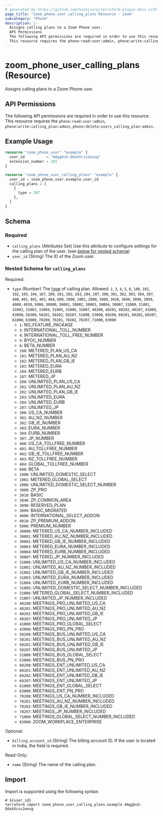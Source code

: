 ```yaml
---
# generated by https://github.com/hashicorp/terraform-plugin-docs with own template
page_title: "zoom_phone_user_calling_plans Resource - zoom"
subcategory: "Phone"
description: |-
  Assigns calling plans to a Zoom Phone user.
  API Permissions
  The following API permissions are required in order to use this resource.
  This resource requires the phone:read:user:admin, phone:write:calling_plan:admin, phone:delete:users_calling_plan:admin.
---
```


# zoom_phone_user_calling_plans (Resource)

Assigns calling plans to a Zoom Phone user.

## API Permissions

The following API permissions are required in order to use this resource.
This resource requires the `phone:read:user:admin`, `phone:write:calling_plan:admin`, `phone:delete:users_calling_plan:admin`.

## Example Usage

```terraform
resource "zoom_phone_user" "example" {
  user_id          = "AAggbuS-Q6aXXcsv2wnug"
  extension_number = 101
}

resource "zoom_phone_user_calling_plans" "example" {
  user_id = zoom_phone_user.example.user_id
  calling_plans = [
    {
      type = 207
    },
  ]
}
```

<!-- schema generated by tfplugindocs -->
## Schema

### Required

- `calling_plans` (Attributes Set) Use this attribute to configure settings for the calling plan of the user. (see [below for nested schema](#nestedatt--calling_plans))
- `user_id` (String) The ID of the Zoom user.

<a id="nestedatt--calling_plans"></a>
### Nested Schema for `calling_plans`

Required:

- `type` (Number) The [type](https://marketplace.zoom.us/docs/api-reference/other-references/plans#zoom-phone-calling-plans) of calling plan. Allowed: `1`, `3`, `4`, `5`, `6`, `100`, `101`, `102`, `103`, `104`, `107`, `200`, `201`, `202`, `203`, `204`, `207`, `300`, `301`, `302`, `303`, `304`, `307`, `400`, `401`, `402`, `403`, `404`, `600`, `1000`, `1001`, `2000`, `3000`, `3010`, `3040`, `3098`, `3099`, `4000`, `4010`, `5000`, `30000`, `30001`, `30002`, `30003`, `30004`, `30007`, `31000`, `31001`, `31002`, `31003`, `31004`, `31005`, `31006`, `31007`, `40200`, `40201`, `40202`, `40207`, `41000`, `43000`, `50200`, `50201`, `50202`, `50207`, `51000`, `53000`, `60200`, `60201`, `60202`, `60207`, `61000`, `63000`, `70200`, `70201`, `70202`, `70207`, `71000`, `83000`
  - `1`: NO_FEATURE_PACKAGE
  - `3`: INTERNATIONAL_TOLL_NUMBER
  - `4`: INTERNATIONAL_TOLL_FREE_NUMBER
  - `5`: BYOC_NUMBER
  - `6`: BETA_NUMBER
  - `100`: METERED_PLAN_US_CA
  - `101`: METERED_PLAN_AU_NZ
  - `102`: METERED_PLAN_GB_IE
  - `103`: METERED_EURA
  - `104`: METERED_EURB
  - `107`: METERED_JP
  - `200`: UNLIMITED_PLAN_US_CA
  - `201`: UNLIMITED_PLAN_AU_NZ
  - `202`: UNLIMITED_PLAN_GB_IE
  - `203`: UNLIMITED_EURA
  - `204`: UNLIMITED_EURB
  - `207`: UNLIMITED_JP
  - `300`: US_CA_NUMBER
  - `301`: AU_NZ_NUMBER
  - `302`: GB_IE_NUMBER
  - `303`: EURA_NUMBER
  - `304`: EURB_NUMBER
  - `307`: JP_NUMBER
  - `400`: US_CA_TOLLFREE_NUMBER
  - `401`: AU_TOLLFREE_NUMBER
  - `402`: GB_IE_TOLLFREE_NUMBER
  - `403`: NZ_TOLLFREE_NUMBER
  - `404`: GLOBAL_TOLLFREE_NUMBER
  - `600`: BETA
  - `1000`: UNLIMITED_DOMESTIC_SELECT
  - `1001`: METERED_GLOBAL_SELECT
  - `2000`: UNLIMITED_DOMESTIC_SELECT_NUMBER
  - `3000`: ZP_PRO
  - `3010`: BASIC
  - `3040`: ZP_COMMON_AREA
  - `3098`: RESERVED_PLAN
  - `3099`: BASIC_MIGRATED
  - `4000`: INTERNATIONAL_SELECT_ADDON
  - `4010`: ZP_PREMIUM_ADDON
  - `5000`: PREMIUM_NUMBER
  - `30000`: METERED_US_CA_NUMBER_INCLUDED
  - `30001`: METERED_AU_NZ_NUMBER_INCLUDED
  - `30002`: METERED_GB_IE_NUMBER_INCLUDED
  - `30003`: METERED_EURA_NUMBER_INCLUDED
  - `30004`: METERED_EURB_NUMBER_INCLUDED
  - `30007`: METERED_JP_NUMBER_INCLUDED
  - `31000`: UNLIMITED_US_CA_NUMBER_INCLUDED
  - `31001`: UNLIMITED_AU_NZ_NUMBER_INCLUDED
  - `31002`: UNLIMITED_GB_IE_NUMBER_INCLUDED
  - `31003`: UNLIMITED_EURA_NUMBER_INCLUDED
  - `31004`: UNLIMITED_EURB_NUMBER_INCLUDED
  - `31005`: UNLIMITED_DOMESTIC_SELECT_NUMBER_INCLUDED
  - `31006`: METERED_GLOBAL_SELECT_NUMBER_INCLUDED
  - `31007`: UNLIMITED_JP_NUMBER_INCLUDED
  - `40200`: MEETINGS_PRO_UNLIMITED_US_CA
  - `40201`: MEETINGS_PRO_UNLIMITED_AU_NZ
  - `40202`: MEETINGS_PRO_UNLIMITED_GB_IE
  - `40207`: MEETINGS_PRO_UNLIMITED_JP
  - `41000`: MEETINGS_PRO_GLOBAL_SELECT
  - `43000`: MEETINGS_PRO_PN_PRO
  - `50200`: MEETINGS_BUS_UNLIMITED_US_CA
  - `50201`: MEETINGS_BUS_UNLIMITED_AU_NZ
  - `50202`: MEETINGS_BUS_UNLIMITED_GB_IE
  - `50207`: MEETINGS_BUS_UNLIMITED_JP
  - `51000`: MEETINGS_BUS_GLOBAL_SELECT
  - `53000`: MEETINGS_BUS_PN_PRO
  - `60200`: MEETINGS_ENT_UNLIMITED_US_CA
  - `60201`: MEETINGS_ENT_UNLIMITED_AU_NZ
  - `60202`: MEETINGS_ENT_UNLIMITED_GB_IE
  - `60207`: MEETINGS_ENT_UNLIMITED_JP
  - `61000`: MEETINGS_ENT_GLOBAL_SELECT
  - `63000`: MEETINGS_ENT_PN_PRO
  - `70200`: MEETINGS_US_CA_NUMBER_INCLUDED
  - `70201`: MEETINGS_AU_NZ_NUMBER_INCLUDED
  - `70202`: MEETINGS_GB_IE_NUMBER_INCLUDED
  - `70207`: MEETINGS_JP_NUMBER_INCLUDED
  - `71000`: MEETINGS_GLOBAL_SELECT_NUMBER_INCLUDED
  - `83000`: ZOOM_WORKPLACE_ENTERPRISE

Optional:

- `billing_account_id` (String) The billing account ID. If the user is located in India, the field is required.

Read-Only:

- `name` (String) The name of the calling plan.

## Import

Import is supported using the following syntax:

```shell
# ${user_id}
terraform import zoom_phone_user_calling_plans.example AAggbuS-Q6aXXcsv2wnug
```
